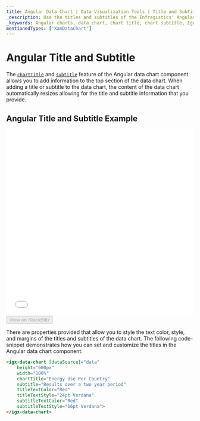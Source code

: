 ```yaml
---
title: Angular Data Chart | Data Visualization Tools | Title and SubTitle | Infragistics
_description: Use the titles and subtitles of the Infragistics' Angular charts to add information to to top section. Check out the Ignite UI for Angular graph's title and subtitles feature!
_keywords: Angular charts, data chart, chart title, chart subtitle, Ignite UI for Angular, Infragistics
mentionedTypes: ['XamDataChart']
---
```


# Angular Title and Subtitle

The [`chartTitle`]({environment:dvapibaseurl}/products/ignite-ui-angular/api/docs/typescript/latest/classes/igxseriesviewercomponent.html#charttitle) and [`subtitle`]({environment:dvapibaseurl}/products/ignite-ui-angular/api/docs/typescript/latest/classes/igxseriesviewercomponent.html#subtitle) feature of the Angular data chart component allows you to add information to the top section of the data chart. When adding a title or subtitle to the data chart, the content of the data chart automatically resizes allowing for the title and subtitle information that you provide.

## Angular Title and Subtitle Example

<div class="sample-container loading" style="height: 500px">
    <iframe id="data-chart-chart-titles-iframe" src='{environment:dvDemosBaseUrl}/charts/data-chart-chart-titles' width="100%" height="100%" seamless frameBorder="0" onload="onXPlatSampleIframeContentLoaded(this);" alt="Angular Title and Subtitle Example"></iframe>
</div>
<div>
    <button data-localize="stackblitz" disabled class="stackblitz-btn" data-iframe-id="data-chart-chart-titles-iframe" data-demos-base-url="{environment:dvDemosBaseUrl}">View on StackBlitz
    </button>


</div>

<div class="divider--half"></div>

There are properties provided that allow you to style the text color, style, and margins of the titles and subtitles of the data chart. The following code-snippet demonstrates how you can set and customize the titles in the Angular data chart component:

```html
<igx-data-chart [dataSource]="data"
    height="600px"
    width="100%"
    chartTitle="Energy Use Per Country"
    subtitle="Results over a two year period"
    titleTextColor="Red"
    titleTextStyle="24pt Verdana"
    subtitleTextColor="Red"
    subtitleTextStyle="16pt Verdana">
</igx-data-chart>
```
